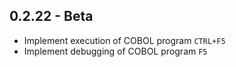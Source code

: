 
## 0.2.22 - Beta
* Implement execution of COBOL program `CTRL+F5`
* Implement debugging of COBOL program `F5`
